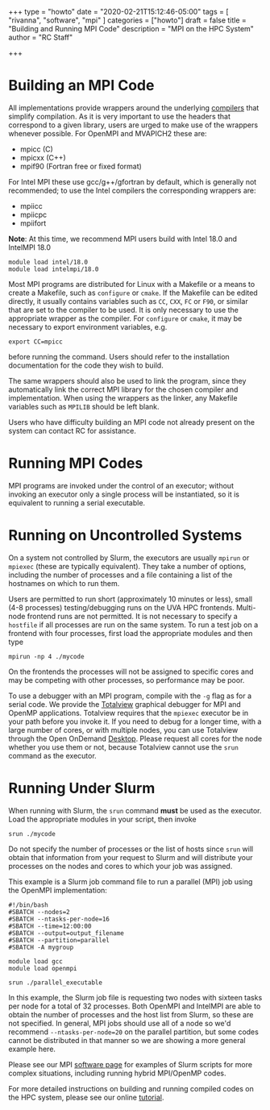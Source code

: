 +++
type = "howto"
date = "2020-02-21T15:12:46-05:00"
tags = [
  "rivanna", "software", "mpi"
]
categories = ["howto"]
draft = false
title = "Building and Running MPI Code"
description = "MPI on the HPC System"
author = "RC Staff"

+++

# Building an MPI Code
All implementations provide wrappers around the underlying [compilers](/userinfo/hpc/software/compilers) that simplify compilation.   As it is very important to use the headers that correspond to a given library, users are urged to make use of the wrappers whenever possible.   For OpenMPI and MVAPICH2 these are:

* mpicc \(C)
* mpicxx (C++)
* mpif90 (Fortran free or fixed format)

For Intel MPI these use gcc/g++/gfortran by default, which is generally not recommended; to use the Intel compilers the corresponding wrappers are:

* mpiicc
* mpiicpc
* mpiifort

**Note**: At this time, we recommend MPI users build with Intel 18.0 and IntelMPI 18.0
```no-highlight
module load intel/18.0
module load intelmpi/18.0
```

Most MPI programs are distributed for Linux with a Makefile or a means to create a Makefile, such as `configure` or `cmake`.  If the Makefile can be edited directly, it usually contains variables such as `CC`, `CXX`, `FC` or `F90`, or similar that are set to the compiler to be used.  It is only necessary to use the appropriate wrapper as the compiler.  For `configure` or `cmake`, it may be necessary to export environment variables, e.g.
```
export CC=mpicc
```
before running the command.  Users should refer to the installation documentation for the code they wish to build.

The same wrappers should also be used to link the program, since they automatically link the correct MPI library for the chosen compiler and implementation.  When using the wrappers as the linker, any Makefile variables such as `MPILIB` should be left blank.

Users who have difficulty building an MPI code not already present on the system can contact RC for assistance.

# Running MPI Codes
MPI programs are invoked under the control of an executor; without invoking an executor only a single process will be instantiated, so it is equivalent to running a serial executable.

# Running on Uncontrolled Systems
On a system not controlled by Slurm, the executors are usually `mpirun` or `mpiexec` (these are typically equivalent). They take a number of options, including the number of processes and a file containing a list of the hostnames on which to run them.

Users are permitted to run short (approximately 10 minutes or less), small (4-8 processes) testing/debugging runs on the UVA HPC frontends.  Multi-node frontend runs are not permitted.  It is not necessary to specify a `hostfile` if all processes are run on the same system.  To run a test job on a frontend with four processes, first load the appropriate modules and then type
```
mpirun -np 4 ./mycode
```
On the frontends the processes will not be assigned to specific cores and may be competing with other processes, so performance may be poor.

To use a debugger with an MPI program, compile with the `-g` flag as for a serial code.  We provide the [Totalview](/userinfo/hpc/software/totalview) graphical debugger for MPI and OpenMP applications. Totalview requires that the `mpiexec` executor be in your path before you invoke it.  If you need to debug for a longer time, with a large number of cores, or with multiple nodes, you can use Totalview through the Open OnDemand [Desktop](/userinfo/hpc/ood/desktop). Please request all cores for the node whether you use them or not, because Totalview cannot use the `srun` command as the executor.

# Running Under Slurm
When running with Slurm, the `srun` command **must** be used as the executor.  Load the appropriate modules in your script, then invoke
```
srun ./mycode
```
Do not specify the number of processes or the list of hosts since `srun` will obtain that information from your request to Slurm and will distribute your processes on the nodes and cores to which your job was assigned.

This example is a Slurm job command file to run a parallel (MPI) job using the OpenMPI implementation:
```
#!/bin/bash
#SBATCH --nodes=2
#SBATCH --ntasks-per-node=16
#SBATCH --time=12:00:00
#SBATCH --output=output_filename
#SBATCH --partition=parallel
#SBATCH -A mygroup

module load gcc
module load openmpi

srun ./parallel_executable
```
In this example, the Slurm job file is requesting two nodes with sixteen tasks per node for a total of 32 processes.  Both OpenMPI and IntelMPI are able to obtain the number of processes and the host list from Slurm, so these are not specified.  In general, MPI jobs should use all of a node so we'd recommend `--ntasks-per-node=20` on the parallel partition, but some codes cannot be distributed in that manner so we are showing a more general example here.

Please see our MPI [software page](/userinfo/hpc/software/mpi) for examples of Slurm scripts for more complex situations, including running hybrid MPI/OpenMP codes.

For more detailed instructions on building and running compiled codes on the HPC system, please see our online [tutorial](https://learning.rc.virginia.edu/tutorials/building-running-c-cpp-fortran/).

